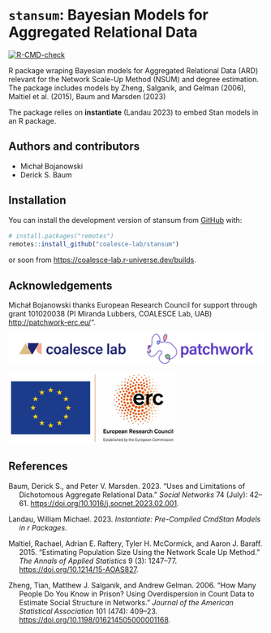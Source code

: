 
<!-- README.md is generated from README.Rmd. Please edit that file -->

# `stansum`: Bayesian Models for Aggregated Relational Data

<!-- badges: start -->

[![R-CMD-check](https://github.com/coalesce-lab/stansum/actions/workflows/R-CMD-check.yaml/badge.svg)](https://github.com/coalesce-lab/stansum/actions/workflows/R-CMD-check.yaml)
<!-- badges: end -->

R package wraping Bayesian models for Aggregated Relational Data (ARD)
relevant for the Network Scale-Up Method (NSUM) and degree estimation.
The package includes models by Zheng, Salganik, and Gelman (2006),
Maltiel et al. (2015), Baum and Marsden (2023)

The package relies on **instantiate** (Landau 2023) to embed Stan models
in an R package.

## Authors and contributors

- Michał Bojanowski
- Derick S. Baum

## Installation

You can install the development version of stansum from
[GitHub](https://github.com/) with:

``` r
# install.packages("remotes")
remotes::install_github("coalesce-lab/stansum")
```

or soon from <https://coalesce-lab.r-universe.dev/builds>.

## Acknowledgements

Michał Bojanowski thanks European Research Council for support through
grant 101020038 (PI Miranda Lubbers, COALESCE Lab, UAB)
<http://patchwork-erc.eu/>“.

[![](man/figures/logos-patchwork.png)](http://coalesce-lab.com/en)

![](man/figures/logos-erc.png)

## References

<div id="refs" class="references csl-bib-body hanging-indent">

<div id="ref-baum_marsden_2023" class="csl-entry">

Baum, Derick S., and Peter V. Marsden. 2023. “Uses and Limitations of
Dichotomous Aggregate Relational Data.” *Social Networks* 74 (July):
42–61. <https://doi.org/10.1016/j.socnet.2023.02.001>.

</div>

<div id="ref-r-instantiate" class="csl-entry">

Landau, William Michael. 2023. *Instantiate: Pre-Compiled CmdStan Models
in r Packages*.

</div>

<div id="ref-maltiel_etal_2015" class="csl-entry">

Maltiel, Rachael, Adrian E. Raftery, Tyler H. McCormick, and Aaron J.
Baraff. 2015. “Estimating Population Size Using the Network Scale Up
Method.” *The Annals of Applied Statistics* 9 (3): 1247–77.
<https://doi.org/10.1214/15-AOAS827>.

</div>

<div id="ref-zheng_etal_2006" class="csl-entry">

Zheng, Tian, Matthew J. Salganik, and Andrew Gelman. 2006. “How Many
People Do You Know in Prison? Using Overdispersion in Count Data to
Estimate Social Structure in Networks.” *Journal of the American
Statistical Association* 101 (474): 409–23.
<https://doi.org/10.1198/016214505000001168>.

</div>

</div>

